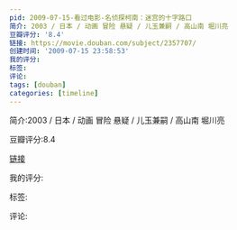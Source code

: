 ```yaml
---
pid: 2009-07-15-看过电影-名侦探柯南：迷宫的十字路口
简介: 2003 / 日本 / 动画 冒险 悬疑 / 儿玉兼嗣 / 高山南 堀川亮
豆瓣评分: '8.4'
链接: https://movie.douban.com/subject/2357707/
创建时间: '2009-07-15 23:58:53'
我的评分:
标签:
评论:
tags: [douban]
categories: [timeline]
---
```

简介:2003 / 日本 / 动画 冒险 悬疑 / 儿玉兼嗣 / 高山南 堀川亮

豆瓣评分:8.4

[链接](https://movie.douban.com/subject/2357707/)

我的评分:

标签:

评论:

